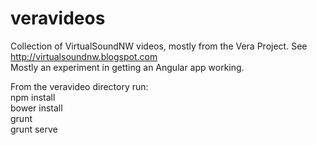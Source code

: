 veravideos
==========

Collection of VirtualSoundNW videos, mostly from the Vera Project. See http://virtualsoundnw.blogspot.com<br>
Mostly an experiment in getting an Angular app working.<br>

From the veravideo directory run:<br>
npm install<br>
bower install<br>
grunt<br>
grunt serve<br>
